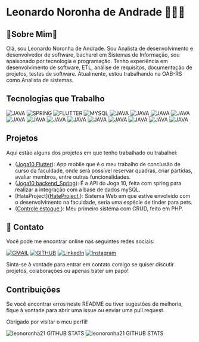 # Leonardo Noronha de Andrade 👨🏼‍💻
## 🚀Sobre Mim🚀
Olá, sou Leonardo Noronha de Andrade. Sou Analista de desenvolvimento e desenvolvedor de software, bacharel em Sistemas de Informação, sou apaixonado por tecnologia e programação. Tenho experiência em desenvolvimento de software, ETL, análise de requisitos, documentação de projetos, testes de software. Atualmente, estou trabalhando na OAB-RS como Analista de sistemas. 

## Tecnologias que Trabalho
![JAVA](https://img.shields.io/badge/Java-ED8B00?style=for-the-badge&logo=openjdk&logoColor=white)
![SPRING](https://img.shields.io/badge/Spring-6DB33F?style=for-the-badge&logo=spring&logoColor=white)
![FLUTTER](https://img.shields.io/badge/Flutter-02569B?style=for-the-badge&logo=flutter&logoColor=white)
![MYSQL](https://img.shields.io/badge/MySQL-00000F?style=for-the-badge&logo=mysql&logoColor=white)
![JAVA](https://img.shields.io/badge/Bootstrap-563D7C?style=for-the-badge&logo=bootstrap&logoColor=white)
![JAVA](https://img.shields.io/badge/Microsoft_SQL_Server-CC2927?style=for-the-badge&logo=microsoft-sql-server&logoColor=white)
![JAVA](https://img.shields.io/badge/Dart-0175C2?style=for-the-badge&logo=dart&logoColor=white)
![JAVA](https://img.shields.io/badge/GitLab-330F63?style=for-the-badge&logo=gitlab&logoColor=white)
![JAVA](https://img.shields.io/badge/GitHub-100000?style=for-the-badge&logo=github&logoColor=white)
![JAVA](https://img.shields.io/badge/C-00599C?style=for-the-badge&logo=c&logoColor=white)
![JAVA](https://img.shields.io/badge/PHP-777BB4?style=for-the-badge&logo=php&logoColor=white)
![JAVA](https://img.shields.io/badge/Miro-050038?style=for-the-badge&logo=Miro&logoColor=whitee)
![JAVA](https://img.shields.io/badge/Figma-F24E1E?style=for-the-badge&logo=figma&logoColor=white)
![JAVA](https://img.shields.io/badge/Hibernate-59666C?style=for-the-badge&logo=Hibernate&logoColor=white)
![JAVA](https://img.shields.io/badge/Oracle-F80000?style=for-the-badge&logo=Oracle&logoColor=white)
![JAVA](https://img.shields.io/badge/Eclipse-2C2255?style=for-the-badge&logo=eclipse&logoColor=white)
![JAVA](https://img.shields.io/badge/Visual_Studio_Code-0078D4?style=for-the-badge&logo=visual%20studio%20code&logoColor=white)
## Projetos

Aqui estão alguns dos projetos em que tenho trabalhado ou trabalhei:

- ([Joga10 Flutter](https://github.com/leonoronha21/joga_10)): App mobile que é o meu trabalho de conclusão de curso da faculdade, onde será possível reservar quadras, criar partidas, avaliar membros, entre outras funcionalidades.
- ([Joga10 backend_Spring](https://github.com/leonoronha21/joga10-backend)): É a API do Joga 10, feita com spring para realizar a integração com a base de dados mySQL.
- [HateProject]([HateProject ](https://github.com/leonoronha21/HateProject)): Sistema Web em que estive envolvido com o desenvolvimento na faculdade, seria uma espécie de tinder para pets.
- ([Controle estoque ](https://github.com/leonoronha21/ControleEstoque)): Meu primeiro sistema com CRUD, feito em PHP.
  
## 📱 Contato

Você pode me encontrar online nas seguintes redes sociais:

 [![GMAIL](https://img.shields.io/badge/Gmail-D14836?style=for-the-badge&logo=gmail&logoColor=white)](mailto:leonoronha.andrade@gmail.com)
[![GITHUB](https://img.shields.io/badge/GitHub-100000?style=for-the-badge&logo=github&logoColor=white)](https://github.com/leonoronha21)
[![LinkedIn](https://img.shields.io/badge/LinkedIn-0077B5?style=for-the-badge&logo=linkedin&logoColor=white)](https://www.linkedin.com/in/leonardo-noronha-de-andrade-148932148/)
[![Instagram](https://img.shields.io/badge/Instagram-E4405F?style=for-the-badge&logo=instagram&logoColor=white)](https://www.instagram.com/leonoronha9/)


Sinta-se à vontade para entrar em contato comigo se quiser discutir projetos, colaborações ou apenas bater um papo!

## Contribuições

Se você encontrar erros neste README ou tiver sugestões de melhoria, fique à vontade para abrir uma issue ou enviar uma pull request.

Obrigado por visitar o meu perfil!


![leonoronha21 GITHUB STATS](https://github-readme-stats.vercel.app/api/top-langs/?username=leonoronha21&theme=blue-green)
![leonoronha21 GITHUB STATS](https://github-readme-stats.vercel.app/api?username=leonoronha21&theme=blue-green)
